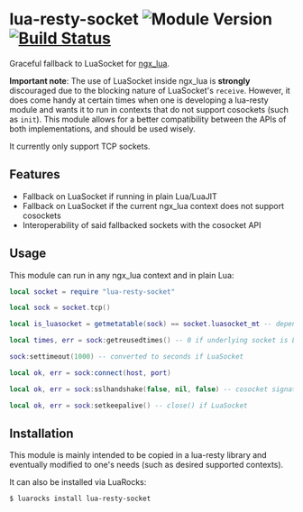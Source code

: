 # lua-resty-socket ![Module Version][badge-version-image] [![Build Status][badge-travis-image]][badge-travis-url]

Graceful fallback to LuaSocket for [ngx_lua].

**Important note**: The use of LuaSocket inside ngx_lua is **strongly** discouraged due to the blocking nature of LuaSocket's `receive`. However, it does come handy at certain times when one is developing a lua-resty module and wants it to run in contexts that do not support cosockets (such as `init`). This module allows for a better compatibility between the APIs of both implementations, and should be used wisely.

It currently only support TCP sockets.

## Features

- Fallback on LuaSocket if running in plain Lua/LuaJIT
- Fallback on LuaSocket if the current ngx_lua context does not support cosockets
- Interoperability of said fallbacked sockets with the cosocket API

## Usage

This module can run in any ngx_lua context and in plain Lua:

```lua
local socket = require "lua-resty-socket"

local sock = socket.tcp()

local is_luasocket = getmetatable(sock) == socket.luasocket_mt -- depends on surrounding context

local times, err = sock:getreusedtimes() -- 0 if underlying socket is LuaSocket

sock:settimeout(1000) -- converted to seconds if LuaSocket

local ok, err = sock:connect(host, port)

local ok, err = sock:sslhandshake(false, nil, false) -- cosocket signature, will use LuaSec if LuaSocket

local ok, err = sock:setkeepalive() -- close() if LuaSocket
```

## Installation

This module is mainly intended to be copied in a lua-resty library and eventually modified to one's needs (such as desired supported contexts).

It can also be installed via LuaRocks:

```shell
$ luarocks install lua-resty-socket
```

[ngx_lua]: https://github.com/openresty/lua-nginx-module

[badge-travis-url]: https://travis-ci.org/thibaultCha/lua-resty-socket
[badge-travis-image]: https://travis-ci.org/thibaultCha/lua-resty-socket.svg?branch=master

[badge-version-image]: https://img.shields.io/badge/version-0.0.4-blue.svg?style=flat
